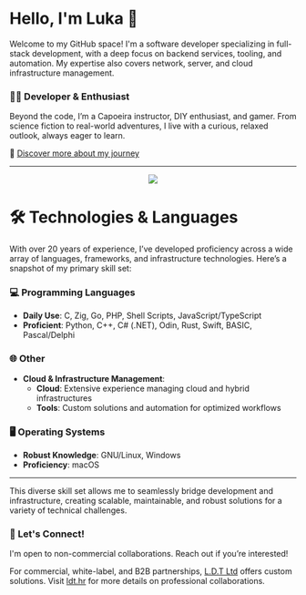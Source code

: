# Hello, I'm Luka 👋

Welcome to my GitHub space! I'm a software developer specializing in full-stack development, with a deep focus on backend services, tooling, and automation. My expertise also covers network, server, and cloud infrastructure management.

### 👨‍💻 Developer & Enthusiast
Beyond the code, I’m a Capoeira instructor, DIY enthusiast, and gamer. From science fiction to real-world adventures, I live with a curious, relaxed outlook, always eager to learn.

🔗 [Discover more about my journey](https://lukavoid.xyz)

---

<p align="center">
  <img align="center" src="https://github-readme-stats-arvvoid.vercel.app/api?username=arvvoid&show_icons=true&hide_title=true&include_all_commits=true&show=discussions_started,discussions_answered,prs_merged,prs_merged_percentage&rank_icon=github&count_private=true&theme=merko" />
</p>

# 🛠️ Technologies & Languages

With over 20 years of experience, I’ve developed proficiency across a wide array of languages, frameworks, and infrastructure technologies. Here’s a snapshot of my primary skill set:

### 💻 Programming Languages
- **Daily Use**: C, Zig, Go, PHP, Shell Scripts, JavaScript/TypeScript
- **Proficient**: Python, C++, C# (.NET), Odin, Rust, Swift, BASIC, Pascal/Delphi

### 🌐 Other
- **Cloud & Infrastructure Management**: 
  - **Cloud**: Extensive experience managing cloud and hybrid infrastructures
  - **Tools**: Custom solutions and automation for optimized workflows

### 🖥️ Operating Systems
- **Robust Knowledge**: GNU/Linux, Windows
- **Proficiency**: macOS
  
---

This diverse skill set allows me to seamlessly bridge development and infrastructure, creating scalable, maintainable, and robust solutions for a variety of technical challenges.

### 🤝 Let's Connect!

I'm open to non-commercial collaborations. Reach out if you’re interested!

For commercial, white-label, and B2B partnerships, [L.D.T Ltd](https://github.com/l-d-t) offers custom solutions. Visit [ldt.hr](https://ldt.hr) for more details on professional collaborations.
